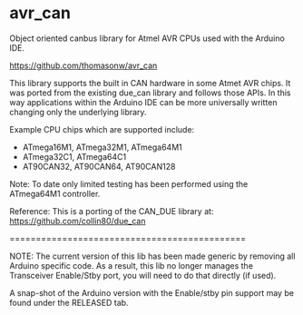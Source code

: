 # avr_can
Object oriented canbus library for Atmel AVR CPUs used with the Arduino IDE.

https://github.com/thomasonw/avr_can



This library supports the built in CAN hardware in some Atmet AVR chips.  It was ported from the existing due_can library and follows those APIs.  In this way applications within the Arduino IDE can be more universally written changing only the underlying library.

Example CPU chips which are supported include:
* ATmega16M1, ATmega32M1, ATmega64M1
* ATmega32C1, ATmega64C1
* AT90CAN32, AT90CAN64, AT90CAN128

Note:  To date only limited testing has been performed using the ATmega64M1 controller.

Reference:  This is a porting of the CAN_DUE library at: 
  https://github.com/collin80/due_can
  
  
  =============================================
  
  
NOTE:  The current version of this lib has been made generic by removing all Arduino specific code.  As a result, this lib no longer manages the Transceiver Enable/Stby port, you will need to do that directly (if used).  

  A snap-shot of the Arduino version with the Enable/stby pin support may be found under the RELEASED tab.


